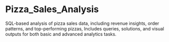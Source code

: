 # Pizza_Sales_Analysis
SQL-based analysis of pizza sales data, including revenue insights, order patterns, and top-performing pizzas, Includes queries, solutions, and visual outputs for both basic and advanced analytics tasks.
